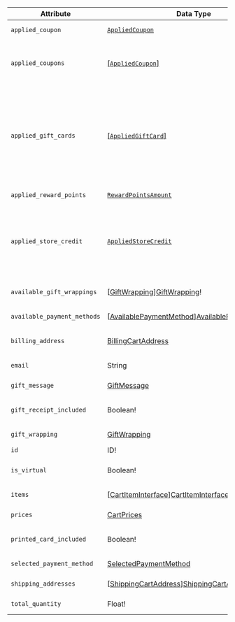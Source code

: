 Attribute |  Data Type | Description
--- | --- | ---
`applied_coupon` | [`AppliedCoupon`][AppliedCoupon] | Deprecated. Use `applied_coupons` instead
`applied_coupons` | [[`AppliedCoupon`]][AppliedCoupon] | An array of `AppliedCoupon` objects. Each object contains the `code` text attribute, which specifies the coupon code
`applied_gift_cards` | [[`AppliedGiftCard`]][AppliedGiftCard] | An array of `AppliedGiftCard` objects. An `AppliedGiftCard` object contains the `code` text attribute, which specifies the gift card code. `applied_gift_cards` is a Commerce-only attribute, defined in the GiftCardAccountGraphQl module
`applied_reward_points`| [`RewardPointsAmount`][RewardPointsAmount] | The amount of reward points applied to the cart
`applied_store_credit` | [`AppliedStoreCredit`][AppliedStoreCredit] | Contains store credit information applied to the cart. `applied_store_credit` is a Commerce-only attribute, defined in the CustomerBalanceGraphQl module
`available_gift_wrappings` | [[GiftWrapping]][GiftWrapping]! | The list of available gift wrapping options for the cart
`available_payment_methods` | [[AvailablePaymentMethod]][AvailablePaymentMethod] | Available payment methods
`billing_address` | [BillingCartAddress][BillingCartAddress] | Contains the billing address specified in the customer's cart
`email` | String | The customer's email address
`gift_message` | [GiftMessage][GiftMessage] | A gift message added to the cart
`gift_receipt_included` | Boolean! | Indicates if the customer requested a gift receipt for the cart
`gift_wrapping` | [GiftWrapping][GiftWrapping] | The selected gift wrapping for the cart
`id` | ID! | The ID of the cart
`is_virtual` | Boolean! | Indicates whether the cart contains only virtual products
`items` | [[CartItemInterface]][CartItemInterface] | Contains the items in the customer's cart
`prices` | [CartPrices][CartPrices] | Contains subtotals and totals
`printed_card_included` | Boolean! | Indicates if the customer requested a printed card for the cart
`selected_payment_method` | [SelectedPaymentMethod][SelectedPaymentMethod] | Selected payment method
`shipping_addresses` | [[ShippingCartAddress]][ShippingCartAddress]! | Contains one or more shipping addresses
`total_quantity` | Float! | Total Quantity of products in the cart

[AppliedCoupon]: {{page.baseurl}}/graphql/queries/cart.html#AppliedCoupon
[AppliedGiftCard]: {{page.baseurl}}/graphql/queries/cart.html#AppliedGiftCard
[AppliedStoreCredit]: {{page.baseurl}}/graphql/queries/cart.html#AppliedStoreCredit
[AvailablePaymentMethod]: {{page.baseurl}}/graphql/queries/cart.html#AvailablePaymentMethod
[BillingCartAddress]: {{page.baseurl}}/graphql/queries/cart.html#BillingCartAddress
[CartItemInterface]: {{page.baseurl}}/graphql/queries/cart.html#CartItemInterface
[CartPrices]: {{page.baseurl}}/graphql/queries/cart.html#CartPrices
[GiftMessage]: {{page.baseurl}}/graphql/queries/cart.html#GiftMessage
[GiftWrapping]: {{page.baseurl}}/graphql/queries/cart.html#GiftWrapping
[RewardPointsAmount]: {{page.baseurl}}/graphql/queries/cart.html#RewardPointsAmount
[SelectedPaymentMethod]: {{page.baseurl}}/graphql/queries/cart.html#SelectedPaymentMethod
[ShippingCartAddress]: {{page.baseurl}}/graphql/queries/cart.html#ShippingCartAddress
